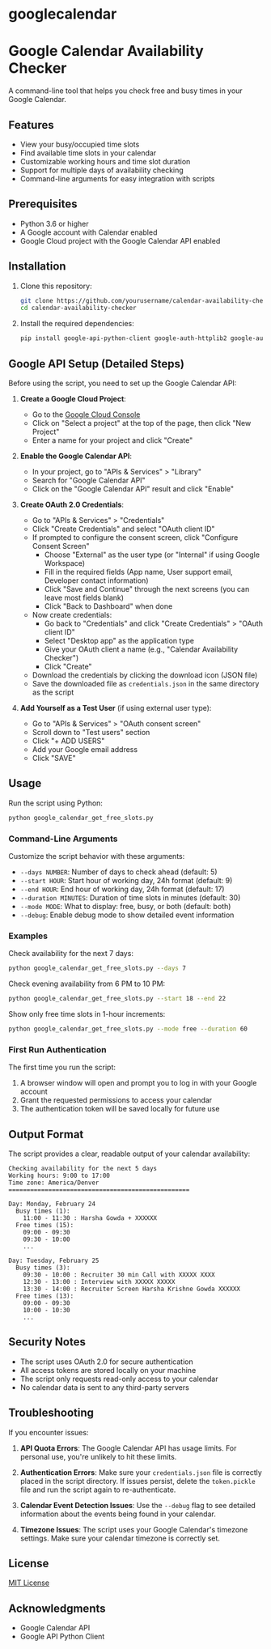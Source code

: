 # googlecalendar
# Google Calendar Availability Checker

A command-line tool that helps you check free and busy times in your Google Calendar.

## Features

- View your busy/occupied time slots
- Find available time slots in your calendar
- Customizable working hours and time slot duration
- Support for multiple days of availability checking
- Command-line arguments for easy integration with scripts

## Prerequisites

- Python 3.6 or higher
- A Google account with Calendar enabled
- Google Cloud project with the Google Calendar API enabled

## Installation

1. Clone this repository:
   ```bash
   git clone https://github.com/yourusername/calendar-availability-checker.git
   cd calendar-availability-checker
   ```

2. Install the required dependencies:
   ```bash
   pip install google-api-python-client google-auth-httplib2 google-auth-oauthlib python-dateutil pytz
   ```

## Google API Setup (Detailed Steps)

Before using the script, you need to set up the Google Calendar API:

1. **Create a Google Cloud Project**:
   - Go to the [Google Cloud Console](https://console.cloud.google.com/)
   - Click on "Select a project" at the top of the page, then click "New Project"
   - Enter a name for your project and click "Create"

2. **Enable the Google Calendar API**:
   - In your project, go to "APIs & Services" > "Library"
   - Search for "Google Calendar API"
   - Click on the "Google Calendar API" result and click "Enable"

3. **Create OAuth 2.0 Credentials**:
   - Go to "APIs & Services" > "Credentials" 
   - Click "Create Credentials" and select "OAuth client ID"
   - If prompted to configure the consent screen, click "Configure Consent Screen"
     - Choose "External" as the user type (or "Internal" if using Google Workspace)
     - Fill in the required fields (App name, User support email, Developer contact information)
     - Click "Save and Continue" through the next screens (you can leave most fields blank)
     - Click "Back to Dashboard" when done
   - Now create credentials:
     - Go back to "Credentials" and click "Create Credentials" > "OAuth client ID"
     - Select "Desktop app" as the application type
     - Give your OAuth client a name (e.g., "Calendar Availability Checker")
     - Click "Create"
   - Download the credentials by clicking the download icon (JSON file)
   - Save the downloaded file as `credentials.json` in the same directory as the script

4. **Add Yourself as a Test User** (if using external user type):
   - Go to "APIs & Services" > "OAuth consent screen"
   - Scroll down to "Test users" section
   - Click "+ ADD USERS"
   - Add your Google email address
   - Click "SAVE"

## Usage

Run the script using Python:

```bash
python google_calendar_get_free_slots.py
```

### Command-Line Arguments

Customize the script behavior with these arguments:

- `--days NUMBER`: Number of days to check ahead (default: 5)
- `--start HOUR`: Start hour of working day, 24h format (default: 9)
- `--end HOUR`: End hour of working day, 24h format (default: 17)
- `--duration MINUTES`: Duration of time slots in minutes (default: 30)
- `--mode MODE`: What to display: free, busy, or both (default: both)
- `--debug`: Enable debug mode to show detailed event information

### Examples

Check availability for the next 7 days:
```bash
python google_calendar_get_free_slots.py --days 7
```

Check evening availability from 6 PM to 10 PM:
```bash
python google_calendar_get_free_slots.py --start 18 --end 22
```

Show only free time slots in 1-hour increments:
```bash
python google_calendar_get_free_slots.py --mode free --duration 60
```

### First Run Authentication

The first time you run the script:
1. A browser window will open and prompt you to log in with your Google account
2. Grant the requested permissions to access your calendar
3. The authentication token will be saved locally for future use

## Output Format

The script provides a clear, readable output of your calendar availability:

```
Checking availability for the next 5 days
Working hours: 9:00 to 17:00
Time zone: America/Denver
==================================================

Day: Monday, February 24
  Busy times (1):
    11:00 - 11:30 : Harsha Gowda + XXXXXX
  Free times (15):
    09:00 - 09:30
    09:30 - 10:00
    ...

Day: Tuesday, February 25
  Busy times (3):
    09:30 - 10:00 : Recruiter 30 min Call with XXXXX XXXX
    12:30 - 13:00 : Interview with XXXXX XXXXX
    13:30 - 14:00 : Recruiter Screen Harsha Krishne Gowda XXXXXX
  Free times (13):
    09:00 - 09:30
    10:00 - 10:30
    ...
```

## Security Notes

- The script uses OAuth 2.0 for secure authentication
- All access tokens are stored locally on your machine
- The script only requests read-only access to your calendar
- No calendar data is sent to any third-party servers

## Troubleshooting

If you encounter issues:

1. **API Quota Errors**: The Google Calendar API has usage limits. For personal use, you're unlikely to hit these limits.

2. **Authentication Errors**: Make sure your `credentials.json` file is correctly placed in the script directory. If issues persist, delete the `token.pickle` file and run the script again to re-authenticate.

3. **Calendar Event Detection Issues**: Use the `--debug` flag to see detailed information about the events being found in your calendar.

4. **Timezone Issues**: The script uses your Google Calendar's timezone settings. Make sure your calendar timezone is correctly set.

## License

[MIT License](LICENSE)

## Acknowledgments

- Google Calendar API
- Google API Python Client
